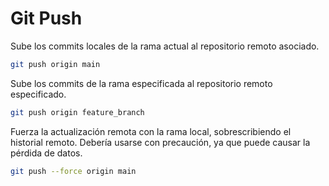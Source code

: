 # Git Push
Sube los commits locales de la rama actual al repositorio remoto asociado.
````bash
git push origin main
````

Sube los commits de la rama especificada al repositorio remoto especificado.
````bash
git push origin feature_branch
````

Fuerza la actualización remota con la rama local, sobrescribiendo el historial remoto. Debería usarse con precaución, ya que puede causar la pérdida de datos.
````bash
git push --force origin main
````
